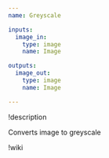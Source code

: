 ```yaml
---
name: Greyscale

inputs:
  image_in:
    type: image
    name: Image

outputs:
  image_out:
    type: image
    name: Image

---
```


!description

Converts image to greyscale

!wiki
